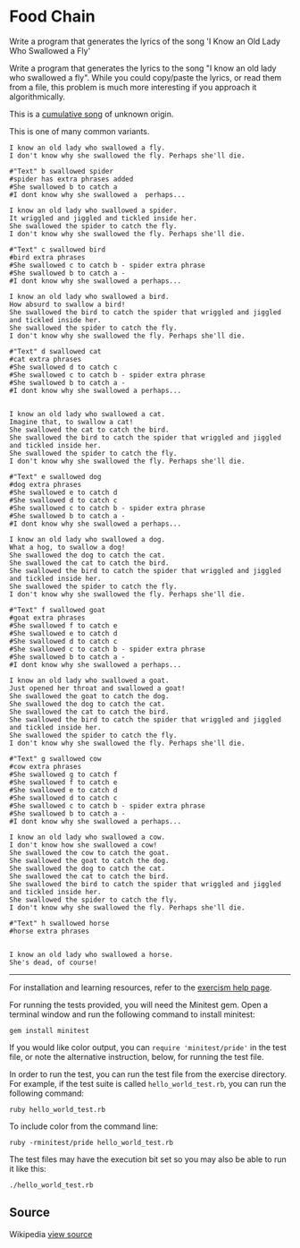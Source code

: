 # Food Chain

Write a program that generates the lyrics of the song 'I Know an Old Lady Who Swallowed a Fly'

Write a program that generates the lyrics to the song
"I know an old lady who swallowed a fly". While you could
copy/paste the lyrics, or read them from a file, this
problem is much more interesting if you approach it
algorithmically.

This is a [cumulative song](http://en.wikipedia.org/wiki/Cumulative_song) of unknown origin.

This is one of many common variants.

```plain
I know an old lady who swallowed a fly.
I don't know why she swallowed the fly. Perhaps she'll die.

#"Text" b swallowed spider
#spider has extra phrases added
#She swallowed b to catch a
#I dont know why she swallowed a  perhaps...

I know an old lady who swallowed a spider.
It wriggled and jiggled and tickled inside her.
She swallowed the spider to catch the fly.
I don't know why she swallowed the fly. Perhaps she'll die.

#"Text" c swallowed bird
#bird extra phrases
#She swallowed c to catch b - spider extra phrase
#She swallowed b to catch a -
#I dont know why she swallowed a perhaps...

I know an old lady who swallowed a bird.
How absurd to swallow a bird!
She swallowed the bird to catch the spider that wriggled and jiggled and tickled inside her.
She swallowed the spider to catch the fly.
I don't know why she swallowed the fly. Perhaps she'll die.

#"Text" d swallowed cat
#cat extra phrases
#She swallowed d to catch c
#She swallowed c to catch b - spider extra phrase
#She swallowed b to catch a -
#I dont know why she swallowed a perhaps...


I know an old lady who swallowed a cat.
Imagine that, to swallow a cat!
She swallowed the cat to catch the bird.
She swallowed the bird to catch the spider that wriggled and jiggled and tickled inside her.
She swallowed the spider to catch the fly.
I don't know why she swallowed the fly. Perhaps she'll die.

#"Text" e swallowed dog
#dog extra phrases
#She swallowed e to catch d
#She swallowed d to catch c
#She swallowed c to catch b - spider extra phrase
#She swallowed b to catch a -
#I dont know why she swallowed a perhaps...

I know an old lady who swallowed a dog.
What a hog, to swallow a dog!
She swallowed the dog to catch the cat.
She swallowed the cat to catch the bird.
She swallowed the bird to catch the spider that wriggled and jiggled and tickled inside her.
She swallowed the spider to catch the fly.
I don't know why she swallowed the fly. Perhaps she'll die.

#"Text" f swallowed goat
#goat extra phrases
#She swallowed f to catch e
#She swallowed e to catch d
#She swallowed d to catch c
#She swallowed c to catch b - spider extra phrase
#She swallowed b to catch a -
#I dont know why she swallowed a perhaps...

I know an old lady who swallowed a goat.
Just opened her throat and swallowed a goat!
She swallowed the goat to catch the dog.
She swallowed the dog to catch the cat.
She swallowed the cat to catch the bird.
She swallowed the bird to catch the spider that wriggled and jiggled and tickled inside her.
She swallowed the spider to catch the fly.
I don't know why she swallowed the fly. Perhaps she'll die.

#"Text" g swallowed cow
#cow extra phrases
#She swallowed g to catch f
#She swallowed f to catch e
#She swallowed e to catch d
#She swallowed d to catch c
#She swallowed c to catch b - spider extra phrase
#She swallowed b to catch a -
#I dont know why she swallowed a perhaps...

I know an old lady who swallowed a cow.
I don't know how she swallowed a cow!
She swallowed the cow to catch the goat.
She swallowed the goat to catch the dog.
She swallowed the dog to catch the cat.
She swallowed the cat to catch the bird.
She swallowed the bird to catch the spider that wriggled and jiggled and tickled inside her.
She swallowed the spider to catch the fly.
I don't know why she swallowed the fly. Perhaps she'll die.

#"Text" h swallowed horse
#horse extra phrases


I know an old lady who swallowed a horse.
She's dead, of course!
```

* * * *

For installation and learning resources, refer to the
[exercism help page](http://exercism.io/languages/ruby).

For running the tests provided, you will need the Minitest gem. Open a
terminal window and run the following command to install minitest:

    gem install minitest

If you would like color output, you can `require 'minitest/pride'` in
the test file, or note the alternative instruction, below, for running
the test file.

In order to run the test, you can run the test file from the exercise
directory. For example, if the test suite is called
`hello_world_test.rb`, you can run the following command:

    ruby hello_world_test.rb

To include color from the command line:

    ruby -rminitest/pride hello_world_test.rb

The test files may have the execution bit set so you may also be able to
run it like this:

    ./hello_world_test.rb


## Source

Wikipedia [view source](http://en.wikipedia.org/wiki/There_Was_an_Old_Lady_Who_Swallowed_a_Fly)
